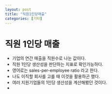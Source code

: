```yaml
---
layout: post
title: "직원1인당매출"
categories: [기타]
---
```


# 직원 1인당 매출
- 기업의 연간 매출을 직원수로 나눈 값이다. 
- 직원 1인당 생산성을 판단하는 지표로 확인가능하다.
- 영어로는 sales-per-employee ratio 라고 한다. 
- 나도 이직할 회사를 고를 때 이것을 활용하곤 했다. 
- 여러 지원기업들의 1인당 생산성을 계산해봤던 것이다. 
- 